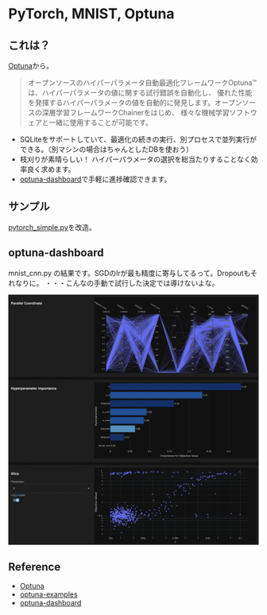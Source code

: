 # PyTorch, MNIST, Optuna

## これは？

[Optuna](https://www.preferred.jp/ja/projects/optuna/)から。

> オープンソースのハイパーパラメータ自動最適化フレームワークOptuna™は、ハイパーパラメータの値に関する試行錯誤を自動化し、
> 優れた性能を発揮するハイパーパラメータの値を自動的に発見します。オープンソースの深層学習フレームワークChainerをはじめ、
> 様々な機械学習ソフトウェアと一緒に使用することが可能です。


- SQLiteをサポートしていて、最適化の続きの実行、別プロセスで並列実行ができる。（別マシンの場合はちゃんとしたDBを使おう）
- 枝刈りが素晴らしい！ ハイパーパラメータの選択を総当たりすることなく効率良く求めます。
- [optuna-dashboard](https://github.com/optuna/optuna-dashboard)で手軽に進捗確認できます。

## サンプル

[pytorch_simple.py](https://github.com/optuna/optuna-examples/blob/main/pytorch/pytorch_simple.py)を改造。



## optuna-dashboard

mnist_cnn.py の結果です。SGDのlrが最も精度に寄与してるって。Dropoutもそれなりに。
・・・こんなの手動で試行した決定では導けないよな。

![Optuna-Dashboard](optuna.png)


## Reference

- [Optuna](https://www.preferred.jp/ja/projects/optuna/)
- [optuna-examples](https://github.com/optuna/optuna-examples)
- [optuna-dashboard](https://github.com/optuna/optuna-dashboard)
